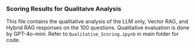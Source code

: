 ### Scoring Results for Qualitaive Analysis

This file contains the qualitative analysis of the LLM only, Vector RAG, and Hybrid RAG responses on the 100 questions. Qualitative evaluation is done by GPT-4o-mini.
Refer to `Qualitative_Scoring.ipynb` in main folder for code.
